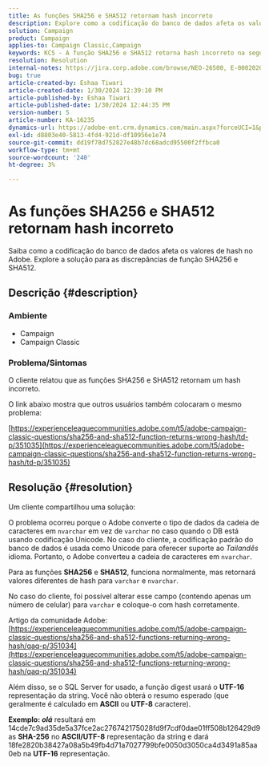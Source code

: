 ```yaml
---
title: As funções SHA256 e SHA512 retornam hash incorreto
description: Explore como a codificação do banco de dados afeta os valores de hash no Adobe.
solution: Campaign
product: Campaign
applies-to: Campaign Classic,Campaign
keywords: KCS - A função SHA256 e SHA512 retorna hash incorreto na segunda atualização
resolution: Resolution
internal-notes: https://jira.corp.adobe.com/browse/NEO-26500, E-000202021, E-000148142
bug: true
article-created-by: Eshaa Tiwari
article-created-date: 1/30/2024 12:39:10 PM
article-published-by: Eshaa Tiwari
article-published-date: 1/30/2024 12:44:35 PM
version-number: 5
article-number: KA-16235
dynamics-url: https://adobe-ent.crm.dynamics.com/main.aspx?forceUCI=1&pagetype=entityrecord&etn=knowledgearticle&id=76bac78d-6cbf-ee11-9079-6045bd006268
exl-id: d8803e40-5813-4fd4-921d-df10956e1e74
source-git-commit: dd19f78d752827e48b7dc68adcd95500f2ffbca0
workflow-type: tm+mt
source-wordcount: '240'
ht-degree: 3%

---
```


# As funções SHA256 e SHA512 retornam hash incorreto


Saiba como a codificação do banco de dados afeta os valores de hash no Adobe. Explore a solução para as discrepâncias de função SHA256 e SHA512.

## Descrição {#description}


### <b>Ambiente</b>

- Campaign
- Campaign Classic


### <b>Problema/Sintomas</b>

O cliente relatou que as funções SHA256 e SHA512 retornam um hash incorreto.

O link abaixo mostra que outros usuários também colocaram o mesmo problema:

[https://experienceleaguecommunities.adobe.com/t5/adobe-campaign-classic-questions/sha256-and-sha512-function-returns-wrong-hash/td-p/351035](https://experienceleaguecommunities.adobe.com/t5/adobe-campaign-classic-questions/sha256-and-sha512-function-returns-wrong-hash/td-p/351035)




## Resolução {#resolution}


Um cliente compartilhou uma solução:

O problema ocorreu porque o Adobe converte o tipo de dados da cadeia de caracteres em `nvarchar` em vez de `varchar` no caso quando o DB está usando codificação Unicode. No caso do cliente, a codificação padrão do banco de dados é usada como Unicode para oferecer suporte ao *Tailandês* idioma. Portanto, o Adobe converteu a cadeia de caracteres em `nvarchar`.

Para as funções <b>SHA256</b> e <b>SHA512</b>, funciona normalmente, mas retornará valores diferentes de hash para `varchar` e `nvarchar`.

No caso do cliente, foi possível alterar esse campo (contendo apenas um número de celular) para `varchar` e coloque-o com hash corretamente.

Artigo da comunidade Adobe:
[https://experienceleaguecommunities.adobe.com/t5/adobe-campaign-classic-questions/sha256-and-sha512-functions-returning-wrong-hash/qaq-p/351034](https://experienceleaguecommunities.adobe.com/t5/adobe-campaign-classic-questions/sha256-and-sha512-functions-returning-wrong-hash/qaq-p/351034)

Além disso, se o SQL Server for usado, a função digest usará o <b>UTF-16</b> representação da string. Você não obterá o resumo esperado (que geralmente é calculado em <b>ASCII</b> ou <b>UTF-8</b> caractere).

<b>Exemplo: *olá</b>* resultará em 14cde7c9ad35de5a37fce2ac276742175028fd9f7cdf0dae01ff508b126429d9 as <b>SHA-256</b> no <b>ASCII/UTF-8</b> representação da string e dará 18fe2820b38427a08a5b49fb4d71a7027799bfe0050d3050ca4d3491a85aa0eb na <b>UTF-16</b> representação.
